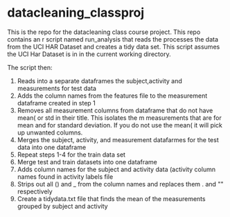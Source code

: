 datacleaning_classproj
======================

This is the repo for the datacleaning class course project.  This repo contains an r script named run_analysis that reads the processes the data from the UCI HAR Dataset and creates a tidy data set.  This script assumes the UCI Har Dataset is in in the current working directory.

The script then:

1. Reads into a separate dataframes the subject,activity and measurements for test data
2. Adds the column names from the features file to the measurement dataframe created in step 1
3. Removes all measurement columns from dataframe that do not have mean( or std in their title.  This isolates the        m    measurements that are for mean and for standard deviation.  If you do not use the mean( it will pick up unwanted columns.
4. Merges the subject, activity, and measurement datafarmes for the test data into one dataframe
5. Repeat steps 1-4 for the train data set
6. Merge test and train datasets into one dataframe
7. Adds column names for the subject and activity data (activity column names found in activity labels file
8. Strips out all () and _ from the column names and replaces them . and "" respectively
9. Create a tidydata.txt file that finds the mean of the measurements grouped by subject and activity

 
